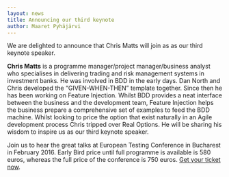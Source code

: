 ```yaml
---
layout: news
title: Announcing our third keynote
author: Maaret Pyhäjärvi
---
```


We are delighted to announce that Chris Matts will join as as our third keynote speaker.

**Chris Matts** is a programme manager/project manager/business analyst who specialises in delivering trading and risk management systems in investment banks. He was involved in BDD in the early days. Dan North and Chris developed the “GIVEN-WHEN-THEN” template together. Since then he has been working on Feature Injection. Whilst BDD provides a neat interface between the business and the development team, Feature Injection helps the business prepare a comprehensive set of examples to feed the BDD machine. Whilst looking to price the option that exist naturally in an Agile development process Chris tripped over Real Options. He will be sharing his wisdom to inspire us as our third keynote speaker.

Join us to hear the great talks at European Testing Conference in Bucharest in February 2016.  Early Bird price until full programme is available is 580 euros, whereas the full price of the conference is 750 euros. [Get your ticket now](https://holvi.com/shop/EuroTestingConf/product/307fb905d2067da1cf9c6a68c2e31e33/).
